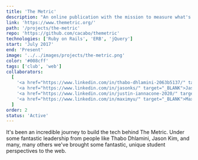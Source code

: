 ```yaml
---
title: 'The Metric'
description: "An online publication with the mission to measure what's happening around the world through your voice."
link: 'https://www.themetric.org/'
path: '/projects/the-metric'
repo: 'https://github.com/cacabo/themetric'
technologies: ['Ruby on Rails', 'ERB', 'jQuery']
start: 'July 2017'
end: 'Present'
image: '../../images/projects/the-metric.png'
color: '#008cff'
tags: ['club', 'web']
collaborators:
  [
    '<a href="https://www.linkedin.com/in/thabo-dhlamini-2063b5137/" target="_BLANK">Thabo Dhlamini</a>',
    '<a href="https://www.linkedin.com/in/jasonks/" target="_BLANK">Jason Kim</a>',
    '<a href="https://www.linkedin.com/in/justin-iannacone-2020/" target="_BLANK">Justin Iannacone</a>',
    '<a href="https://www.linkedin.com/in/maximyu/" target="_BLANK">Max Yulis</a>',
  ]
order: 2
status: 'Active'
---
```


It's been an incredible journey to build the tech behind The Metric. Under some fantastic leadership from people like Thabo Dhlamini, Jason Kim, and many, many others we've brought some fantastic, unique student perspectives to the web.
